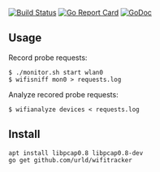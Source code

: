 
[![Build Status](https://travis-ci.org/urld/wifitracker.svg?branch=master)](https://travis-ci.org/urld/wifitracker)
[![Go Report Card](https://goreportcard.com/badge/github.com/urld/wifitracker)](https://goreportcard.com/report/github.com/urld/wifitracker)
[![GoDoc](https://godoc.org/github.com/urld/wifitracker?status.svg)](https://godoc.org/github.com/urld/wifitracker)


## Usage

Record probe requests:
```
$ ./monitor.sh start wlan0
$ wifisniff mon0 > requests.log
```

Analyze recored probe requests:
```
$ wifianalyze devices < requests.log
```

## Install

```
apt install libpcap0.8 libpcap0.8-dev
go get github.com/urld/wifitracker
```

